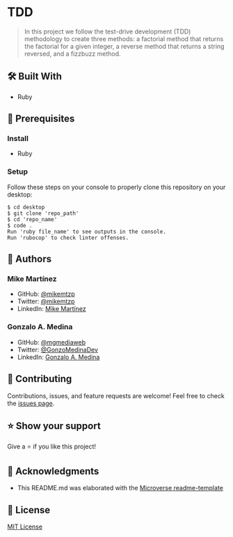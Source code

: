 # TDD
> In this project we follow the test-drive development (TDD) methodology to create three methods: a factorial method that returns the factorial for a given integer, a reverse method that returns a string reversed, and a fizzbuzz method. 

## 🛠️ Built With

- Ruby

## 🧮 Prerequisites

### Install
- Ruby

### Setup

Follow these steps on your console to properly clone this repository on your desktop:

```
$ cd desktop
$ git clone 'repo_path'
$ cd 'repo_name'
$ code .
Run 'ruby file_name' to see outputs in the console.
Run 'rubocop' to check linter offenses.
```

## 👤 Authors

### Mike Martínez

- GitHub: [@mikemtzp](https://github.com/mikemtzp)
- Twitter: [@mikemtzp](https://twitter.com/mikemtzp)
- LinkedIn: [Mike Martínez](https://www.linkedin.com/in/mike-mart%C3%ADnez/)

### Gonzalo A. Medina

- GitHub: [@mgmediaweb](https://github.com/mgmediaweb)
- Twitter: [@GonzoMedinaDev](https://twitter.com/GonzoMedinaDev)
- LinkedIn: [Gonzalo A. Medina](https://www.linkedin.com/in/gonzalo-medina-g/)

## 🤝 Contributing

Contributions, issues, and feature requests are welcome!
Feel free to check the [issues page](https://github.com/mikemtzp/TDD/issues).

## ⭐️ Show your support

Give a ⭐️ if you like this project!

## 🥇 Acknowledgments

- This README.md was elaborated with the [Microverse readme-template](https://github.com/microverseinc/readme-template)

## 📝 License

[MIT License](https://github.com/mikemtzp/TDD/blob/dev/LICENSE)
